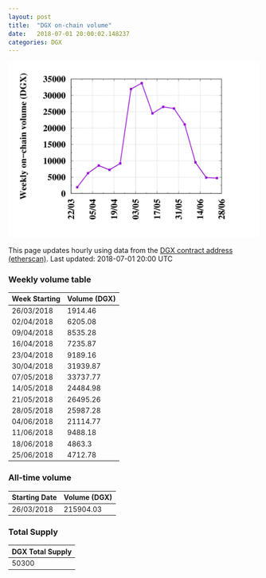 ```yaml
---
layout: post
title:  "DGX on-chain volume"
date:   2018-07-01 20:00:02.148237
categories: DGX
---
```


![DGX volume graph](dgxvolume_scripts/out.png)


This page updates hourly using data from the [DGX contract address (etherscan)](https://etherscan.io/token/0x4f3afec4e5a3f2a6a1a411def7d7dfe50ee057bf). Last updated:
2018-07-01 20:00 UTC

### Weekly volume table

Week Starting | Volume (DGX)
--- | ---
26/03/2018|1914.46
02/04/2018|6205.08
09/04/2018|8535.28
16/04/2018|7235.87
23/04/2018|9189.16
30/04/2018|31939.87
07/05/2018|33737.77
14/05/2018|24484.98
21/05/2018|26495.26
28/05/2018|25987.28
04/06/2018|21114.77
11/06/2018|9488.18
18/06/2018|4863.3
25/06/2018|4712.78


### All-time volume

Starting Date | Volume (DGX)
--- | ---
26/03/2018|215904.03

### Total Supply

| DGX Total Supply |
| --- |
|50300|

